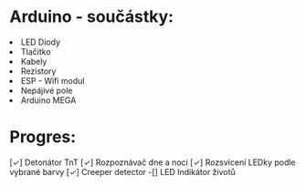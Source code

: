 <h1> Arduino - součástky: </h1> 
<li> LED Diody </li>
<li> Tlačítko</li>
<li> Kabely</li>
<li> Rezistory</li>
<li> ESP - Wifi modul</li>
<li> Nepájivé pole</li>
<li> Arduino MEGA</li>

<h1>Progres:</h1> 
[✓] Detonátor TnT
[✓] Rozpoznávač dne a noci
[✓] Rozsvícení LEDky podle vybrané barvy
[✓] Creeper detector
-[]  LED Indikátor životů
